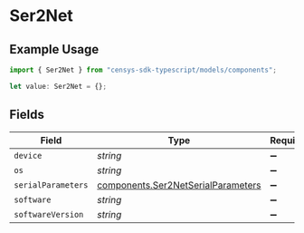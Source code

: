 # Ser2Net

## Example Usage

```typescript
import { Ser2Net } from "censys-sdk-typescript/models/components";

let value: Ser2Net = {};
```

## Fields

| Field                                                                                    | Type                                                                                     | Required                                                                                 | Description                                                                              |
| ---------------------------------------------------------------------------------------- | ---------------------------------------------------------------------------------------- | ---------------------------------------------------------------------------------------- | ---------------------------------------------------------------------------------------- |
| `device`                                                                                 | *string*                                                                                 | :heavy_minus_sign:                                                                       | N/A                                                                                      |
| `os`                                                                                     | *string*                                                                                 | :heavy_minus_sign:                                                                       | N/A                                                                                      |
| `serialParameters`                                                                       | [components.Ser2NetSerialParameters](../../models/components/ser2netserialparameters.md) | :heavy_minus_sign:                                                                       | N/A                                                                                      |
| `software`                                                                               | *string*                                                                                 | :heavy_minus_sign:                                                                       | N/A                                                                                      |
| `softwareVersion`                                                                        | *string*                                                                                 | :heavy_minus_sign:                                                                       | N/A                                                                                      |